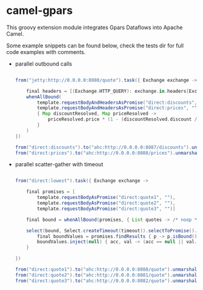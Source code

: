 camel-gpars
===========

This groovy extension module integrates Gpars Dataflows into Apache Camel.

Some example snippets can be found below, check the tests dir for full code examples with comments.

* parallel outbound calls

    ```groovy

    from("jetty:http://0.0.0.0:8080/quote").task({ Exchange exchange ->

        final headers = [(Exchange.HTTP_QUERY): exchange.in.headers[Exchange.HTTP_QUERY]]
        whenAllBound(
            template.requestBodyAndHeadersAsPromise("direct:discounts", "", headers),
            template.requestBodyAndHeadersAsPromise("direct:prices", "", headers),
            { Map discountResolved, Map priceResolved ->
                priceResolved.price * (1 - (discountResolved.discount / 100))
            }
        )
    })

    from("direct:discounts").to("ahc:http://0.0.0.0:8087/discounts").unmarshal(json)
    from("direct:prices").to("ahc:http://0.0.0.0:8088/prices").unmarshal(json)

    ```


* parallel scatter-gather with timeout

    ```groovy

    from("direct:lowest").task({ Exchange exchange ->

        final promises = [
            template.requestBodyAsPromise("direct:quote1", ""),
            template.requestBodyAsPromise("direct:quote2", ""),
            template.requestBodyAsPromise("direct:quote3", "")]

        final bound = whenAllBound(promises, { List quotes -> /* noop */ })

        select(bound, Select.createTimeout(timeout)).selectToPromise().then {
            final boundValues = promises.findResults { p -> p.isBound() ? p.get() : null }
            boundValues.inject(null) { acc, val -> (acc == null || val.price < acc) ? val.price : acc }
        }

    })

    from("direct:quote1").to("ahc:http://0.0.0.0:8080/quote").unmarshal(json)
    from("direct:quote2").to("ahc:http://0.0.0.0:8081/quote").unmarshal(json)
    from("direct:quote3").to("ahc:http://0.0.0.0:8082/quote").unmarshal(json)

    ```
